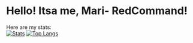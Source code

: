# Hello! Itsa me, Mari- RedCommand!
Here are my stats: <br/>
[![Stats](https://github-readme-stats.vercel.app/api?username=RedCommand-dev&show_icons=true&theme=github_dark)](https://github.com/anuraghazra/github-readme-stats)
[![Top Langs](https://github-readme-stats.vercel.app/api/top-langs/?username=RedCommand-dev&layout=compact&theme=github_dark)](https://github.com/anuraghazra/github-readme-stats)

